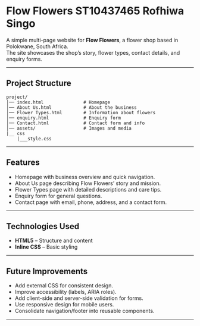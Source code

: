 # Flow Flowers  ST10437465 Rofhiwa Singo
A simple multi-page website for **Flow Flowers**, a flower shop based in Polokwane, South Africa.  
The site showcases the shop’s story, flower types, contact details, and enquiry forms.

---

##  Project Structure

```
project/
│── index.html               # Homepage
│── About Us.html            # About the business
│── Flower Types.html        # Information about flowers
│── enquiry.html             # Enquiry form
│── Contact.html             # Contact form and info
│── assets/                  # Images and media 
|__ css
    |___style.css
```

---

##  Features

-  Homepage with business overview and quick navigation.  
-  About Us page describing Flow Flowers’ story and mission.  
-  Flower Types page with detailed descriptions and care tips.  
-  Enquiry form for general questions.  
-  Contact page with email, phone, address, and a contact form.

---

##  Technologies Used

- **HTML5** – Structure and content  
- **Inline CSS** – Basic styling  


---

##  Future Improvements

- Add external CSS for consistent design.  
- Improve accessibility (labels, ARIA roles).  
- Add client-side and server-side validation for forms.  
- Use responsive design for mobile users.  
- Consolidate navigation/footer into reusable components.

---


